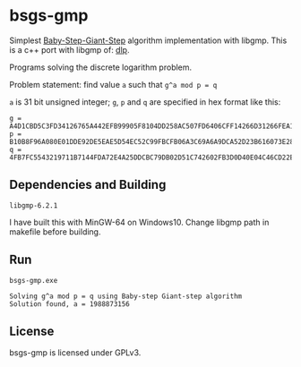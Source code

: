 # bsgs-gmp
Simplest [Baby-Step-Giant-Step](https://en.wikipedia.org/wiki/Baby-step_giant-step) algorithm implementation with libgmp. This is a c++ port with libgmp of: [dlp](https://github.com/rgerganov/dlp).

Programs solving the discrete logarithm problem.

Problem statement: find value `a` such that `g^a mod p = q`

`a` is 31 bit unsigned integer; `g`, `p` and `q` are specified in hex format like this:

    g = A4D1CBD5C3FD34126765A442EFB99905F8104DD258AC507FD6406CFF14266D31266FEA1E5C41564B777E690F5504F213160217B4B01B886A5E91547F9E2749F4D7FBD7D3B9A92EE1909D0D2263F80A76A6A24C087A091F531DBF0A0169B6A28AD662A4D18E73AFA32D779D5918D08BC8858F4DCEF97C2A24855E6EEB22B3B2E5
    p = B10B8F96A080E01DDE92DE5EAE5D54EC52C99FBCFB06A3C69A6A9DCA52D23B616073E28675A23D189838EF1E2EE652C013ECB4AEA906112324975C3CD49B83BFACCBDD7D90C4BD7098488E9C219A73724EFFD6FAE5644738FAA31A4FF55BCCC0A151AF5F0DC8B4BD45BF37DF365C1A65E68CFDA76D4DA708DF1FB2BC2E4A4371
    q = 4FB7FC5543219711B7144FDA72E4A25DDCBC79DB02D51C742602FB3D0D40E04C46CD22EC33B43DBEB5C05217A9135904DD8B7915335C9337D6CF07464E6E4D762B2C8B3A2F84313D0014C74D4EFE1FB00147B3D8498A755D6E2E6729A13B0F086BFEAB83E37B6401FEA9884AC1E493D7F91A065CD25E22EE5A66433F8C308DED

Dependencies and Building
---

    libgmp-6.2.1
    
I have built this with MinGW-64 on Windows10.
Change libgmp path in makefile before building.

Run
---
    bsgs-gmp.exe

    Solving g^a mod p = q using Baby-step Giant-step algorithm
    Solution found, a = 1988873156
    


License
---
bsgs-gmp is licensed under GPLv3.
